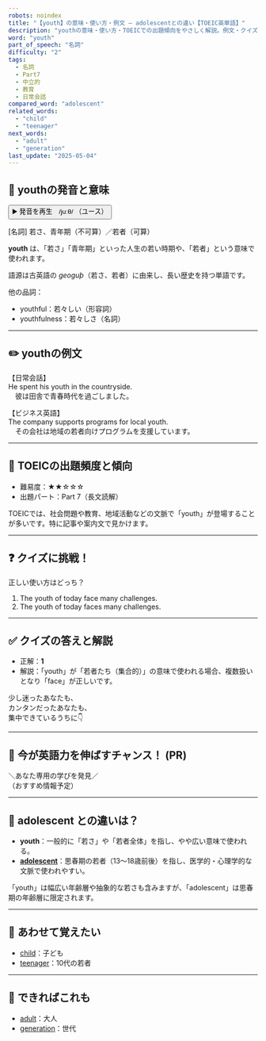 ```yaml
---
robots: noindex
title: "【youth】の意味・使い方・例文 ― adolescentとの違い【TOEIC英単語】"
description: "youthの意味・使い方・TOEICでの出題傾向をやさしく解説。例文・クイズ付きでadolescentとの違いもわかりやすく学べます。"
word: "youth"
part_of_speech: "名詞"
difficulty: "2"
tags:
  - 名詞
  - Part7
  - 中立的
  - 教育
  - 日常会話
compared_word: "adolescent"
related_words:
  - "child"
  - "teenager"
next_words:
  - "adult"
  - "generation"
last_update: "2025-05-04"
---
```


## 🔰 youthの発音と意味

<button class="play-audio" onclick="playTTS('youth')">
  <span class="play-audio-main">
    ▶️ 発音を再生　/juːθ/
  </span>
  <span class="play-audio-sub">
    （ユース）
  </span>
</button>

[名詞] 若さ、青年期（不可算）／若者（可算）

**youth** は、「若さ」「青年期」といった人生の若い時期や、「若者」という意味で使われます。

語源は古英語の *geoguþ*（若さ、若者）に由来し、長い歴史を持つ単語です。

他の品詞：  
- youthful：若々しい（形容詞）
- youthfulness：若々しさ（名詞）

---

## ✏️ youthの例文

【日常会話】  
He spent his youth in the countryside.  
　彼は田舎で青春時代を過ごしました。

【ビジネス英語】  
The company supports programs for local youth.  
　その会社は地域の若者向けプログラムを支援しています。

---

## 🎯 TOEICの出題頻度と傾向

- 難易度：★★☆☆☆
- 出題パート：Part 7（長文読解）

TOEICでは、社会問題や教育、地域活動などの文脈で「youth」が登場することが多いです。特に記事や案内文で見かけます。

---

## ❓ クイズに挑戦！

正しい使い方はどっち？

1. The youth of today face many challenges.  
2. The youth of today faces many challenges.

---

## ✅ クイズの答えと解説

- 正解：**1**
- 解説：「youth」が「若者たち（集合的）」の意味で使われる場合、複数扱いとなり「face」が正しいです。

少し迷ったあなたも、  
カンタンだったあなたも、  
集中できているうちに👇️

---

## 🚀 今が英語力を伸ばすチャンス！ (PR)

<div class="info-center">
＼あなた専用の学びを発見／<br>  
（おすすめ情報予定）
</div>

---

## 🤔  adolescent との違いは？

- **youth**：一般的に「若さ」や「若者全体」を指し、やや広い意味で使われる。
- **[adolescent](/adolescent)**：思春期の若者（13～18歳前後）を指し、医学的・心理学的な文脈で使われやすい。

「youth」は幅広い年齢層や抽象的な若さも含みますが、「adolescent」は思春期の年齢層に限定されます。

---

## 🧩 あわせて覚えたい

- [child](/child)：子ども
- [teenager](/teenager)：10代の若者

---

## 📖 できればこれも

- [adult](/adult)：大人
- [generation](/generation)：世代

<!-- cvid: aid38_bid22 -->
